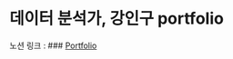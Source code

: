 # 데이터 분석가, 강인구 portfolio
노션 링크 : ### [Portfolio](https://festive-screw-956.notion.site/portfolio-6789db27a9154c868f634407aa596124?pvs=4)
